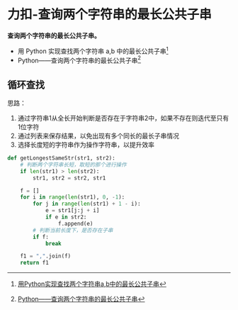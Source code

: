 # 力扣-查询两个字符串的最长公共子串 

    
**查询两个字符串的最长公共子串。**

- 用 Python 实现查找两个字符串 a,b 中的最长公共子串[^1]
- Python——查询两个字符串的最长公共子串[^2]

## 循环查找

思路：

1. 通过字符串1从全长开始判断是否存在于字符串2中，如果不存在则迭代至只有1位字符
1. 通过列表来保存结果，以免出现有多个同长的最长子串情况
1. 选择长度短的字符串作为操作字符串，以提升效率

```python
def getLongestSameStr(str1, str2):
    # 判断两个字符串长短，取短的那个进行操作
    if len(str1) > len(str2):
        str1, str2 = str2, str1

    f = []
    for i in range(len(str1), 0, -1):
        for j in range(len(str1) + 1 - i):
            e = str1[j:j + i]
            if e in str2:
                f.append(e)
        # 判断当前长度下，是否存在子串
        if f:
            break

    f1 = ",".join(f)
    return f1
```

[^1]: [用Python实现查找两个字符串a,b中的最长公共子串](https://blog.csdn.net/weixin_42968460/article/details/123132521/)
[^2]: [Python——查询两个字符串的最长公共子串](https://www.cnblogs.com/alunzuishuai/p/16344936.html)














